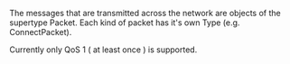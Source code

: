 The messages that are transmitted across the network are objects of the supertype Packet.
Each kind of packet has it's own Type (e.g. ConnectPacket).

Currently only QoS 1 ( at least once ) is supported.
